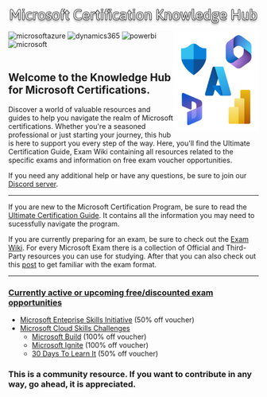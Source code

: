 <br>
<img src="/public/mscertguide.png"  alt="mscertknowledgehub" align="left" /><br>

---

<img src="/src/assets/all.svg" width="170" height="200" alt="mscertified" align="right" /><a target="_blank"><img alt='microsoftazure' src='https://img.shields.io/badge/Azure-100000?style=for-the-badge&logo=microsoftazure&logoColor=white&labelColor=0078D4&color=212221'/></a> <a target="_blank"><img alt='dynamics365' src='https://img.shields.io/badge/D365-100000?style=for-the-badge&logo=dynamics365&logoColor=white&labelColor=0B53CE&color=212221'/></a> <a  target="_blank"><img alt='powerbi' src='https://img.shields.io/badge/Power_Platform-100000?style=for-the-badge&logo=powerbi&logoColor=white&labelColor=F2C811&color=212221'/></a> <a  target="_blank"><img alt='microsoft' src='https://img.shields.io/badge/M365_& SCI-100000?style=for-the-badge&logo=microsoft&logoColor=white&labelColor=5E5E5E&color=212221'/></a>
<br>
<br>

## Welcome to the Knowledge Hub for Microsoft Certifications.<br>

Discover a world of valuable resources and guides to help you navigate the realm of Microsoft certifications. Whether you're a seasoned professional or just starting your journey, this hub is here to support you every step of the way. Here, you'll find the Ultimate Certification Guide, Exam Wiki containing all resources related to the specific exams and information on free exam voucher opportunities. 

If you need any additional help or have any questions, be sure to join our [Discord server](https://discord.gg/microsoft-certification-study-group-676990910176821270).

---
If you are new to the Microsoft Certification Program, be sure to read the [Ultimate Certification Guide](The%20Ultimate%20Certification%20Guide). It contains all the information you may need to sucessfully navigate the program.

If you are currently preparing for an exam, be sure to check out the [Exam Wiki](https://certs.msfthub.wiki/). For every Microsoft Exam there is a collection of Official and Third-Party resources you can use for studying. After that you can also check out this [post](%20%20%20%20%20%20How%20to%20take%20Microsoft%20Exams.md) to get familiar with the exam format.

---

### [Currently active or upcoming free/discounted exam opportunities](Discounted%20%26%20Free%20Vouchers)

- [Microsoft Enteprise Skills Initiative](Microsoft%20ESI.md) (50% off voucher)
- [Microsoft Cloud Skills Challenges](Cloud%20Skills%20Challenges.md)
  - [Microsoft Build](Cloud%20Skills%20Challenges.md#microsoft-build-100-discount-voucher) (100% off voucher)
  - [Microsoft Ignite](Cloud%20Skills%20Challenges.md#microsoft-ignite-100-discount-voucher) (100% off voucher)
  - [30 Days To Learn It](Cloud%20Skills%20Challenges.md#30-days-to-learn-50-discount-voucher) (50% off voucher)

### This is a community resource. If you want to contribute in any way, go ahead, it is appreciated.
